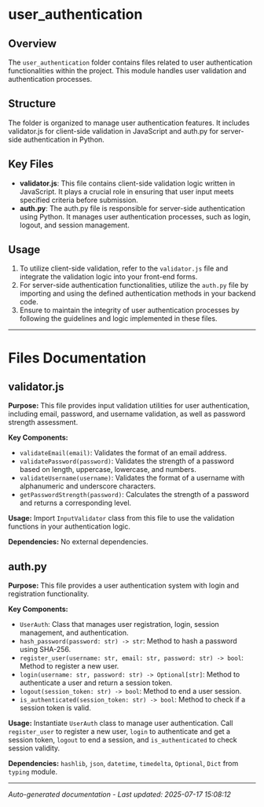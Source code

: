 # user_authentication

## Overview
The `user_authentication` folder contains files related to user authentication functionalities within the project. This module handles user validation and authentication processes.

## Structure
The folder is organized to manage user authentication features. It includes validator.js for client-side validation in JavaScript and auth.py for server-side authentication in Python.

## Key Files
- **validator.js**: This file contains client-side validation logic written in JavaScript. It plays a crucial role in ensuring that user input meets specified criteria before submission.
- **auth.py**: The auth.py file is responsible for server-side authentication using Python. It manages user authentication processes, such as login, logout, and session management.

## Usage
1. To utilize client-side validation, refer to the `validator.js` file and integrate the validation logic into your front-end forms.
2. For server-side authentication functionalities, utilize the `auth.py` file by importing and using the defined authentication methods in your backend code.
3. Ensure to maintain the integrity of user authentication processes by following the guidelines and logic implemented in these files.

---

# Files Documentation

## validator.js

**Purpose:** This file provides input validation utilities for user authentication, including email, password, and username validation, as well as password strength assessment.

**Key Components:**
- `validateEmail(email)`: Validates the format of an email address.
- `validatePassword(password)`: Validates the strength of a password based on length, uppercase, lowercase, and numbers.
- `validateUsername(username)`: Validates the format of a username with alphanumeric and underscore characters.
- `getPasswordStrength(password)`: Calculates the strength of a password and returns a corresponding level.

**Usage:** Import `InputValidator` class from this file to use the validation functions in your authentication logic.

**Dependencies:** No external dependencies.

## auth.py

**Purpose:** This file provides a user authentication system with login and registration functionality.

**Key Components:**
- `UserAuth`: Class that manages user registration, login, session management, and authentication.
- `hash_password(password: str) -> str`: Method to hash a password using SHA-256.
- `register_user(username: str, email: str, password: str) -> bool`: Method to register a new user.
- `login(username: str, password: str) -> Optional[str]`: Method to authenticate a user and return a session token.
- `logout(session_token: str) -> bool`: Method to end a user session.
- `is_authenticated(session_token: str) -> bool`: Method to check if a session token is valid.

**Usage:** Instantiate `UserAuth` class to manage user authentication. Call `register_user` to register a new user, `login` to authenticate and get a session token, `logout` to end a session, and `is_authenticated` to check session validity.

**Dependencies:** `hashlib`, `json`, `datetime`, `timedelta`, `Optional`, `Dict` from `typing` module.

---
*Auto-generated documentation - Last updated: 2025-07-17 15:08:12*
